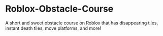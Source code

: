 # Roblox-Obstacle-Course
A short and sweet obstacle course on Roblox that has disappearing tiles, instant death tiles, move platforms, and more!
